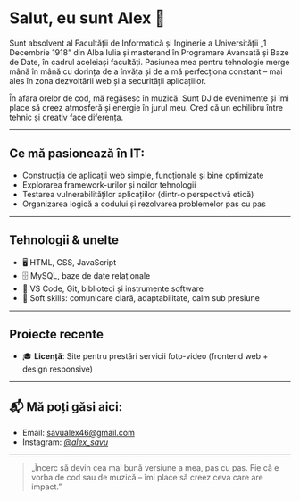 # Salut, eu sunt Alex 👋

Sunt absolvent al Facultății de Informatică și Inginerie a Universității „1 Decembrie 1918” din Alba Iulia și masterand în Programare Avansată și Baze de Date, în cadrul aceleiași facultăți.
Pasiunea mea pentru tehnologie merge mână în mână cu dorința de a învăța și de a mă perfecționa constant – mai ales în zona dezvoltării web și a securității aplicațiilor.

În afara orelor de cod, mă regăsesc în muzică. Sunt DJ de evenimente și îmi place să creez atmosferă și energie în jurul meu. Cred că un echilibru între tehnic și creativ face diferența.

---

## Ce mă pasionează în IT:

- Construcția de aplicații web simple, funcționale și bine optimizate  
- Explorarea framework-urilor și noilor tehnologii  
- Testarea vulnerabilităților aplicațiilor (dintr-o perspectivă etică)  
- Organizarea logică a codului și rezolvarea problemelor pas cu pas  

---

## Tehnologii & unelte

- 🖥️ HTML, CSS, JavaScript  
- 🗄️ MySQL, baze de date relaționale  
- 🔧 VS Code, Git, biblioteci și instrumente software  
- 🧠 Soft skills: comunicare clară, adaptabilitate, calm sub presiune  

---

## Proiecte recente

- 🎓 **Licență**: Site pentru prestări servicii foto-video (frontend web + design responsive)  
 

---

## 📬 Mă poți găsi aici:

- Email: [savualex46@gmail.com](mailto:savualex46@gmail.com)  
- Instagram: [@_alex_savu_](https://www.instagram.com/_alex_savu_)  

---

> „Încerc să devin cea mai bună versiune a mea, pas cu pas. Fie că e vorba de cod sau de muzică – îmi place să creez ceva care are impact.”

